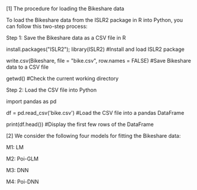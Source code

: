 [1] The procedure for loading the Bikeshare data 

To load the Bikeshare data from the ISLR2 package in R into Python, you can follow this two-step process:

Step 1: Save the Bikeshare data as a CSV file in R

install.packages("ISLR2"); library(ISLR2) #Install and load ISLR2 package

write.csv(Bikeshare, file = "bike.csv", row.names = FALSE) #Save Bikeshare data to a CSV file

getwd() #Check the current working directory

Step 2: Load the CSV file into Python

import pandas as pd

df = pd.read_csv('bike.csv') #Load the CSV file into a pandas DataFrame

print(df.head()) #Display the first few rows of the DataFrame

[2] We consider the following four models for fitting the Bikeshare data:

M1: LM

M2: Poi-GLM

M3: DNN

M4: Poi-DNN
